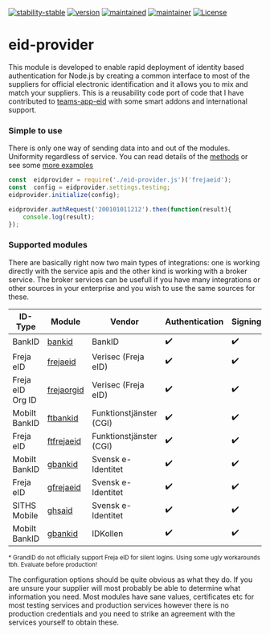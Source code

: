 [![stability-stable](https://img.shields.io/badge/stability-stable-green.svg)](#)
[![version](https://img.shields.io/badge/version-0.1.9-green.svg)](#)
[![maintained](https://img.shields.io/maintenance/yes/2020.svg)](#)
[![maintainer](https://img.shields.io/badge/maintainer-daniel%20sörlöv-blue.svg)](https://github.com/DSorlov)
[![License](https://img.shields.io/badge/License-MIT-blue.svg)](https://img.shields.io/github/license/DSorlov/eid-provider)

# eid-provider
This module is developed to enable rapid deployment of identity based authentication for Node.js by creating a common interface to most of the suppliers for official electronic identification and it allows you to mix and match your suppliers. This is a reusability code port of code that I have contributed to [teams-app-eid](https://github.com/DennizSvens/teams-app-eid) with some smart addons and international support.

### Simple to use

There is only one way of sending data into and out of the modules. Uniformity regardless of service. You can read details of the [methods](docs/methods.md) or see some [more examples](docs/examples.md)

```javascript
const  eidprovider = require('./eid-provider.js')('frejaeid');  
const  config = eidprovider.settings.testing;
eidprovider.initialize(config);

eidprovider.authRequest('200101011212').then(function(result){
	console.log(result);
});
```

### Supported modules

There are basically right now two main types of integrations: one is working directly with the service apis and the other kind is working with a broker service. The broker services can be usefull if you have many integrations or other sources in your enterprise and you wish to use the same sources for these.

| ID-Type | Module | Vendor | Authentication | Signing | Geographies | Readiness |
| --- | --- | --- | --- | --- | --- | --- |
| BankID | [bankid](docs/bankid.md) | BankID | :heavy_check_mark: | :heavy_check_mark: | :sweden: | Production |
| Freja eID | [frejaeid](docs/frejaeid.md) | Verisec (Freja eID) | :heavy_check_mark: | :heavy_check_mark: | :sweden: :denmark: :norway: :finland: | Production |
| Freja eID Org ID | [frejaorgid](docs/frejaorgid.md) | Verisec (Freja eID) | :heavy_check_mark: | :heavy_check_mark: | :sweden: :denmark: :norway: :finland: | Production |
| Mobilt BankID | [ftbankid](docs/ftbankid.md) | Funktionstjänster (CGI) | :heavy_check_mark: | :heavy_check_mark: | :sweden: | Production |
| Freja eID | [ftfrejaeid](docs/ftfrejaeid.md) | Funktionstjänster (CGI) | :heavy_check_mark: | :heavy_check_mark: | :sweden: :denmark: :norway: :finland: | Production |
| Mobilt BankID | [gbankid](docs/gbankid.md) | Svensk e-Identitet | :heavy_check_mark: | :heavy_check_mark: | :sweden: | Production |
| Freja eID | [gfrejaeid](docs/gfrejaeid.md) | Svensk e-Identitet | :heavy_check_mark:| :heavy_check_mark: | :sweden: | Stable* |
| SITHS Mobile | [ghsaid](docs/ghsaid.md) | Svensk e-Identitet | :heavy_check_mark:| :heavy_check_mark: | :sweden: | Production |
| Mobilt BankID | [gbankid](docs/idkbankid.md) | IDKollen | :heavy_check_mark: | :heavy_check_mark: | :sweden: | Production |

<sup>* GrandID do not officially support Freja eID for silent logins. Using some ugly workarounds tbh. Evaluate before production!
</sup>

The configuration options should be quite obvious as what they do. If you are unsure your supplier will most probably be able to determine what information you need. Most modules have sane values, certificates etc for most testing services and production services however there is no production credentials and you need to strike an agreement with the services yourself to obtain these.


